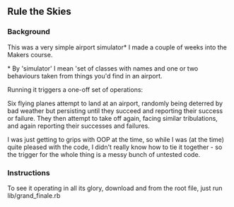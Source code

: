 Rule the Skies
------

### Background

This was a very simple airport simulator* I made a couple of weeks into the Makers course.

\* By 'simulator' I mean 'set of classes with names and one or two behaviours taken from things you'd find in an airport.

Running it triggers a one-off set of operations:

Six flying planes attempt to land at an airport, randomly being deterred by bad weather but persisting until they succeed and reporting their success or failure. They then attempt to take off again, facing similar tribulations, and again reporting their successes and failures.

I was just getting to grips with OOP at the time, so while I was (at the time) quite pleased with the code, I didn't really know how to tie it together - so the trigger for the whole thing is a messy bunch of untested code.

### Instructions

To see it operating in all its glory, download and from the root file, just run lib/grand_finale.rb

